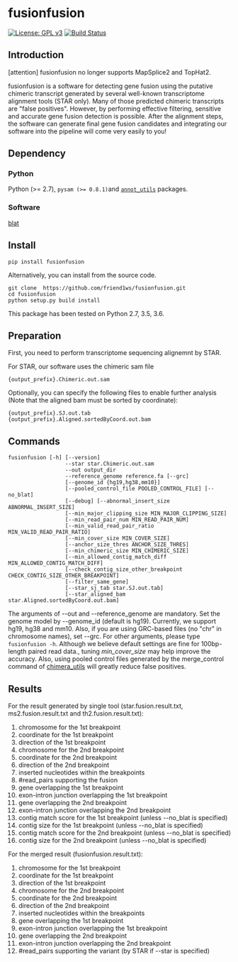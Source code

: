 # fusionfusion 

[![License: GPL v3](https://img.shields.io/badge/License-GPL%20v3-blue.svg)](https://www.gnu.org/licenses/gpl-3.0)
[![Build Status](https://travis-ci.org/Genomon-Project/fusionfusion.svg?branch=devel)](https://travis-ci.org/Genomon-Project/fusionfusion)

## Introduction

[attention] fusionfusion no longer supports MapSplice2 and TopHat2.

fusionfusion is a software for detecting gene fusion 
using the putative chimeric transcript generated by several well-known transcriptome alignment tools (STAR only).
Many of those predicted chimeric transcripts are "false positives".
However, by performing effective filtering, sensitive and accurate gene fusion detection is possible.
After the alignment steps, the software can generate final gene fusion candidates
and integrating our software into the pipeline will come very easily to you!

## Dependency

### Python
Python (>= 2.7), `pysam (>= 0.8.1)`and [`annot_utils`](https://github.com/friend1ws/annot_utils) packages.

### Software
[blat](https://genome.ucsc.edu/FAQ/FAQblat.html)

## Install

```
pip install fusionfusion
```

Alternatively, you can install from the source code.
```
git clone  https://github.com/friend1ws/fusionfusion.git
cd fusionfusion
python setup.py build install
```

This package has been tested on Python 2.7, 3.5, 3.6.

## Preparation

First, you need to perform transcriptome sequencing alignemnt by STAR. 

For STAR, our software uses the chimeric sam file
```
{output_prefix}.Chimeric.out.sam
```

Optionally, you can specify the following files to enable further analysis (Note that
the aligned bam must be sorted by coordinate):

```
{output_prefix}.SJ.out.tab
{output_prefix}.Aligned.sortedByCoord.out.bam
```

## Commands

```
fusionfusion [-h] [--version]
                  --star star.Chimeric.out.sam
                  --out output_dir
                  --reference_genome reference.fa [--grc]
                  [--genome_id {hg19,hg38,mm10}]
                  [--pooled_control_file POOLED_CONTROL_FILE] [--no_blat]
                  [--debug] [--abnormal_insert_size ABNORMAL_INSERT_SIZE]
                  [--min_major_clipping_size MIN_MAJOR_CLIPPING_SIZE]
                  [--min_read_pair_num MIN_READ_PAIR_NUM]
                  [--min_valid_read_pair_ratio MIN_VALID_READ_PAIR_RATIO]
                  [--min_cover_size MIN_COVER_SIZE]
                  [--anchor_size_thres ANCHOR_SIZE_THRES]
                  [--min_chimeric_size MIN_CHIMERIC_SIZE]
                  [--min_allowed_contig_match_diff MIN_ALLOWED_CONTIG_MATCH_DIFF]
                  [--check_contig_size_other_breakpoint CHECK_CONTIG_SIZE_OTHER_BREAKPOINT]
                  [--filter_same_gene]
                  [--star_sj_tab star.SJ.out.tab]
                  [--star_aligned_bam star.Aligned.sortedByCoord.out.bam]
```
The arguments of --out and --reference_genome are mandatory. 
Set the genome model by --genome_id (default is hg19).
Currently, we support hg19, hg38 and mm10.
Also, if you are using GRC-based files (no "chr" in chromosome names), set --grc.
For other arguments, please type `fusionfusion -h`.
Although we believe default settings are fine for 100bp-length paired read data., 
tuning *min_cover_size* may help improve the accuracy.
Also, using pooled control files generated by the merge_control command of [chimera_utils](https://github.com/friend1ws/chimera_utils)
will greatly reduce false positives.

## Results

For the result generated by single tool (star.fusion.result.txt, ms2.fusion.result.txt and th2.fusion.result.txt):

1. chromosome for the 1st breakpoint
1. coordinate for the 1st breakpoint
1. direction of the 1st breakpoint
1. chromosome for the 2nd breakpoint
1. coordinate for the 2nd breakpoint
1. direction of the 2nd breakpoint
1. inserted nucleotides within the breakpoints
1. #read_pairs supporting the fusion
1. gene overlapping the 1st breakpoint
1. exon-intron junction overlapping the 1st breakpoint
1. gene overlapping the 2nd breakpoint
1. exon-intron junction overlapping the 2nd breakpoint
1. contig match score for the 1st breakpoint (unless --no_blat is specified)
1. contig size for the 1st breakpoint (unless --no_blat is specified)
1. contig match score for the 2nd breakpoint (unless --no_blat is specified)
1. contig size for the 2nd breakpoint (unless --no_blat is specified)

For the merged result (fusionfusion.result.txt):

1. chromosome for the 1st breakpoint
1. coordinate for the 1st breakpoint
1. direction of the 1st breakpoint
1. chromosome for the 2nd breakpoint
1. coordinate for the 2nd breakpoint
1. direction of the 2nd breakpoint 
1. inserted nucleotides within the breakpoints 
1. gene overlapping the 1st breakpoint
1. exon-intron junction overlapping the 1st breakpoint
1. gene overlapping the 2nd breakpoint
1. exon-intron junction overlapping the 2nd breakpoint
1. #read_pairs supporting the variant (by STAR if --star is specified)

